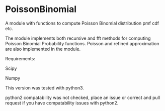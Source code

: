 # PoissonBinomial
A module with functions to compute Poisson Binomial distribution pmf cdf etc.

The module implements both recursive and fft methods for computing Poisson Binomial Probability functions.
Poisson and refined approximation are also implemented in the module.

Requirements:

Scipy

Numpy

This version was tested with python3.

python2 compatability was not checked, place an issue or correct and pull request if you have compatability issues with python2.
